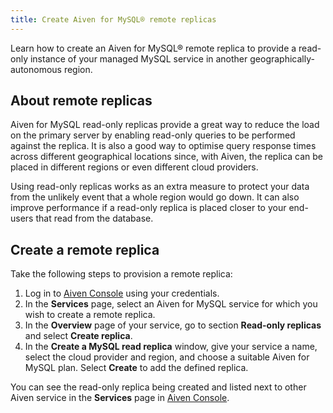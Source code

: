 ```yaml
---
title: Create Aiven for MySQL® remote replicas
---
```


Learn how to create an Aiven for MySQL® remote replica to provide a
read-only instance of your managed MySQL service in another
geographically-autonomous region.

## About remote replicas

Aiven for MySQL read-only replicas provide a great way to reduce the
load on the primary server by enabling read-only queries to be performed
against the replica. It is also a good way to optimise query response
times across different geographical locations since, with Aiven, the
replica can be placed in different regions or even different cloud
providers.

Using read-only replicas works as an extra measure to protect your data
from the unlikely event that a whole region would go down. It can also
improve performance if a read-only replica is placed closer to your
end-users that read from the database.

## Create a remote replica

Take the following steps to provision a remote replica:

1.  Log in to [Aiven Console](https://console.aiven.io/) using your
    credentials.
2.  In the **Services** page, select an Aiven for MySQL service for
    which you wish to create a remote replica.
3.  In the **Overview** page of your service, go to section **Read-only
    replicas** and select **Create replica**.
4.  In the **Create a MySQL read replica** window, give your service a
    name, select the cloud provider and region, and choose a suitable
    Aiven for MySQL plan. Select **Create** to add the defined replica.

You can see the read-only replica being created and listed next to other
Aiven service in the **Services** page in [Aiven
Console](https://console.aiven.io/).

